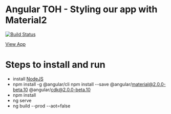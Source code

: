 # Angular TOH - Styling our app with Material2

[![Build Status](https://travis-ci.org/jamzi/Angular2Workshop-material2.svg?branch=master)](https://travis-ci.org/jamzi/Angular2Workshop-material2)
<p><a href="https://material2-angular2workshop.firebaseapp.com/">View App</a></p>

# Steps to install and run
* install [NodeJS](https://nodejs.org/en/)
* npm install -g @angular/cli
  npm install --save @angular/material@2.0.0-beta.10 @angular/cdk@2.0.0-beta.10
* npm install 
* ng serve
* ng build --prod --aot=false
